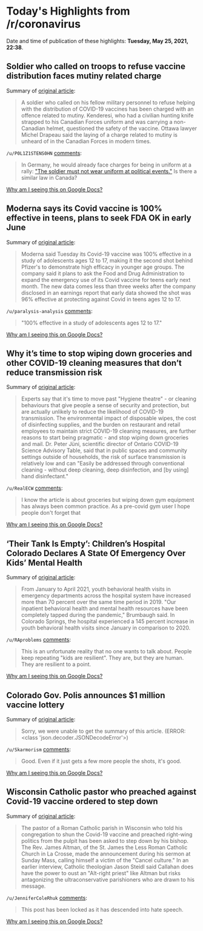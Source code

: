 # Today's Highlights from /r/coronavirus

Date and time of publication of these highlights: **Tuesday, May 25, 2021, 22:38**.

## Soldier who called on troops to refuse vaccine distribution faces mutiny related charge

Summary of [original article](https://ottawacitizen.com/news/national/defence-watch/soldier-who-called-on-troops-to-refuse-vaccine-distribution-faces-mutiny-related-charge/):

> A soldier who called on his fellow military personnel to refuse helping with the distribution of COVID-19 vaccines has been charged with an offence related to mutiny. Kenderesi, who had a civilian hunting knife strapped to his Canadian Forces uniform and was carrying a non-Canadian helmet, questioned the safety of the vaccine. Ottawa lawyer Michel Drapeau said the laying of a charge related to mutiny is unheard of in the Canadian Forces in modern times.

`/u/P0L1Z1STENS0HN` [comments](https://www.reddit.com/r/Coronavirus/comments/nkpi85/soldier_who_called_on_troops_to_refuse_vaccine/):

> In Germany, he would already face charges for being in uniform at a rally: ["The soldier must not wear uniform at political events."](https://www.buzer.de/gesetz/2246/a31651.htm) Is there a similar law in Canada?

[Why am I seeing this on Google Docs?](https://docs.google.com/document/d/1Dc6We63vOXIZsc0op-Bt4abqkYjXzOigalQqFxmvvbM/edit?usp=sharing)

## Moderna says its Covid vaccine is 100% effective in teens, plans to seek FDA OK in early June

Summary of [original article](https://www.cnbc.com/2021/05/25/covid-vaccine-moderna-says-shot-is-100percent-effective-in-teens-plans-to-seek-fda-ok-in-june.html):

> Moderna said Tuesday its Covid-19 vaccine was 100% effective in a study of adolescents ages 12 to 17, making it the second shot behind Pfizer's to demonstrate high efficacy in younger age groups. The company said it plans to ask the Food and Drug Administration to expand the emergency use of its Covid vaccine for teens early next month. The new data comes less than three weeks after the company disclosed in an earnings report that early data showed the shot was 96% effective at protecting against Covid in teens ages 12 to 17.

`/u/paralysis-analysis` [comments](https://www.reddit.com/r/Coronavirus/comments/nko43q/moderna_says_its_covid_vaccine_is_100_effective/):

> "100% effective in a study of adolescents ages 12 to 17."

[Why am I seeing this on Google Docs?](https://docs.google.com/document/d/1Dc6We63vOXIZsc0op-Bt4abqkYjXzOigalQqFxmvvbM/edit?usp=sharing)

## Why it’s time to stop wiping down groceries and other COVID-19 cleaning measures that don’t reduce transmission risk

Summary of [original article](https://www.theglobeandmail.com/canada/article-should-we-stop-wiping-down-the-groceries-its-time-to-cut-covid-19/):

> Experts say that it's time to move past "Hygiene theatre" - or cleaning behaviours that give people a sense of security and protection, but are actually unlikely to reduce the likelihood of COVID-19 transmission. The environmental impact of disposable wipes, the cost of disinfecting supplies, and the burden on restaurant and retail employees to maintain strict COVID-19 cleaning measures, are further reasons to start being pragmatic - and stop wiping down groceries and mail. Dr. Peter Jüni, scientific director of Ontario COVID-19 Science Advisory Table, said that in public spaces and community settings outside of households, the risk of surface transmission is relatively low and can "Easily be addressed through conventional cleaning - without deep cleaning, deep disinfection, and [by using] hand disinfectant."

`/u/RealECW` [comments](https://www.reddit.com/r/Coronavirus/comments/nkzh5o/why_its_time_to_stop_wiping_down_groceries_and/):

> I know the article is about groceries but wiping down gym equipment has always been common practice. As a pre-covid gym user I hope people don't forget that

[Why am I seeing this on Google Docs?](https://docs.google.com/document/d/1Dc6We63vOXIZsc0op-Bt4abqkYjXzOigalQqFxmvvbM/edit?usp=sharing)

## ‘Their Tank Is Empty’: Children’s Hospital Colorado Declares A State Of Emergency Over Kids’ Mental Health

Summary of [original article](https://www.cpr.org/2021/05/25/covid-mental-health-childrens-hospital-colorado/):

> From January to April 2021, youth behavioral health visits in emergency departments across the hospital system have increased more than 70 percent over the same time period in 2019. "Our inpatient behavioral health and mental health resources have been completely tapped during the pandemic," Brumbaugh said. In Colorado Springs, the hospital experienced a 145 percent increase in youth behavioral health visits since January in comparison to 2020.

`/u/RAproblems` [comments](https://www.reddit.com/r/Coronavirus/comments/nl7e8l/their_tank_is_empty_childrens_hospital_colorado/):

> This is an unfortunate reality that no one wants to talk about. People keep repeating "kids are resilient". They are, but they are human. They are resilient to a point.

[Why am I seeing this on Google Docs?](https://docs.google.com/document/d/1Dc6We63vOXIZsc0op-Bt4abqkYjXzOigalQqFxmvvbM/edit?usp=sharing)

## Colorado Gov. Polis announces $1 million vaccine lottery

Summary of [original article](https://www.fox21news.com/health/coronavirus/gov-polis-gives-update-on-covid-response-vaccine-lottery/):

> Sorry, we were unable to get the summary of this article. (ERROR: <class 'json.decoder.JSONDecodeError'>)

`/u/Skarmorism` [comments](https://www.reddit.com/r/Coronavirus/comments/nkxpg0/colorado_gov_polis_announces_1_million_vaccine/):

> Good. Even if it just gets a few more people the shots, it's good.

[Why am I seeing this on Google Docs?](https://docs.google.com/document/d/1Dc6We63vOXIZsc0op-Bt4abqkYjXzOigalQqFxmvvbM/edit?usp=sharing)

## Wisconsin Catholic pastor who preached against Covid-19 vaccine ordered to step down

Summary of [original article](https://www.nbcnews.com/news/us-news/wisconsin-catholic-pastor-who-preached-against-covid-19-vaccine-ordered-n1268352):

> The pastor of a Roman Catholic parish in Wisconsin who told his congregation to shun the Covid-19 vaccine and preached right-wing politics from the pulpit has been asked to step down by his bishop. The Rev. James Altman, of the St. James the Less Roman Catholic Church in La Crosse, made the announcement during his sermon at Sunday Mass, calling himself a victim of the "Cancel culture." In an earlier interview, Catholic theologian Jason Steidl said Callahan does have the power to oust an "Alt-right priest" like Altman but risks antagonizing the ultraconservative parishioners who are drawn to his message.

`/u/JenniferColeRhuk` [comments](https://www.reddit.com/r/Coronavirus/comments/nkeg2t/wisconsin_catholic_pastor_who_preached_against/):

> This post has been locked as it has descended into hate speech.

[Why am I seeing this on Google Docs?](https://docs.google.com/document/d/1Dc6We63vOXIZsc0op-Bt4abqkYjXzOigalQqFxmvvbM/edit?usp=sharing)

